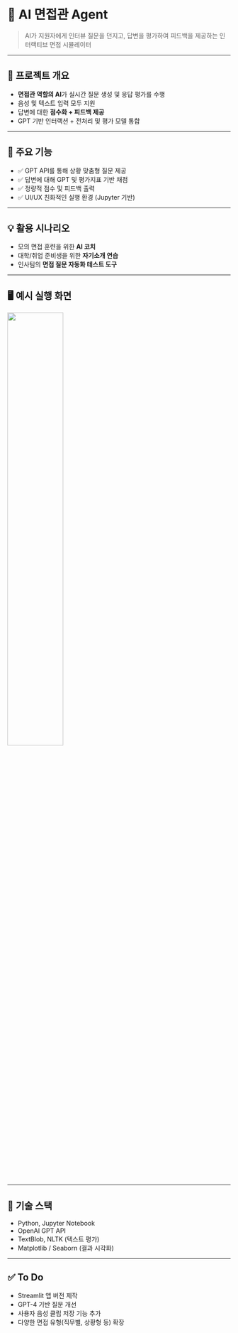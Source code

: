 # 🤖 AI 면접관 Agent

> AI가 지원자에게 인터뷰 질문을 던지고, 답변을 평가하여 피드백을 제공하는 인터랙티브 면접 시뮬레이터

---

## 🎯 프로젝트 개요

- **면접관 역할의 AI**가 실시간 질문 생성 및 응답 평가를 수행
- 음성 및 텍스트 입력 모두 지원
- 답변에 대한 **점수화 + 피드백 제공**
- GPT 기반 인터랙션 + 전처리 및 평가 모델 통합

---

## 🧩 주요 기능

- ✅ GPT API를 통해 상황 맞춤형 질문 제공
- ✅ 답변에 대해 GPT 및 평가지표 기반 채점
- ✅ 정량적 점수 및 피드백 출력
- ✅ UI/UX 친화적인 실행 환경 (Jupyter 기반)

---

## 💡 활용 시나리오

- 모의 면접 훈련을 위한 **AI 코치**
- 대학/취업 준비생을 위한 **자기소개 연습**
- 인사팀의 **면접 질문 자동화 테스트 도구**

---

## 🖥️ 예시 실행 화면

<img src="https://github.com/user-attachments/assets/5650ddf5-0665-4995-b0e0-5032a0d3e715" width="50%" />


---
## 🧠 기술 스택

- Python, Jupyter Notebook  
- OpenAI GPT API  
- TextBlob, NLTK (텍스트 평가)  
- Matplotlib / Seaborn (결과 시각화)

---

## ✅ To Do

- Streamlit 앱 버전 제작  
- GPT-4 기반 질문 개선  
- 사용자 음성 클립 저장 기능 추가  
- 다양한 면접 유형(직무별, 상황형 등) 확장
